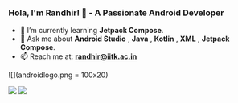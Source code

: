 ### Hola, I'm Randhir! 👋 - A Passionate Android Developer


- 🌱 I’m currently learning **Jetpack Compose**.
- 💬 Ask me about **Android Studio** , **Java** , **Kotlin** , **XML** , **Jetpack Compose**.
- 📫 Reach me at: **randhir@iitk.ac.in**

![](androidlogo.png = 100x20)

<img src="https://github-readme-stats.vercel.app/api?username=ImRandhir&&show_icons=true&title_color=13EF3B&icon_color=13EF3B&text_color=daf7dc&bg_color=000000">


<img src="https://github-readme-stats.vercel.app/api/top-langs/?username=ImRandhir&langs_count=6&hide=makefile,nesc,cmake,qmake&hide_border=true&title_color=13EF3B&show_icons=true&layout=compact&bg_color=000000&text_color=daf7dc">




